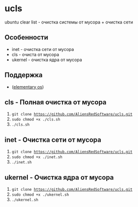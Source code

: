 # ucls
ubuntu clear list - очистка системы от мусора + очистка сети

## Особенности
+ inet - очистка сети от мусора
+ cls - очиста от мусора
+ ukernel - очистка ядра от мусора

## Поддержка
+ ([elementary os](https://elementary.io))

## cls - Полная очистка от мусора
1. <code>git clone https://github.com/AliensRedSoftware/ucls.git</code>
2. <code>sudo chmod +x ./cls.sh</code>
3. <code>./cls.sh</code>

## inet - Очистка сети от мусора
1. <code>git clone https://github.com/AliensRedSoftware/ucls.git</code>
2. <code>sudo chmod +x ./inet.sh</code>
3. <code>./inet.sh</code>

## ukernel - Очистка ядра от мусора
1. <code>git clone https://github.com/AliensRedSoftware/ucls.git</code>
2. <code>sudo chmod +x ./ukernel.sh</code>
3. <code>./ukernel.sh</code>

